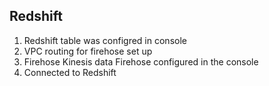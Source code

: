 ## Redshift
1. Redshift table was configred in console
2. VPC routing for firehose set up
3. Firehose Kinesis data Firehose configured in the console
4. Connected to Redshift
